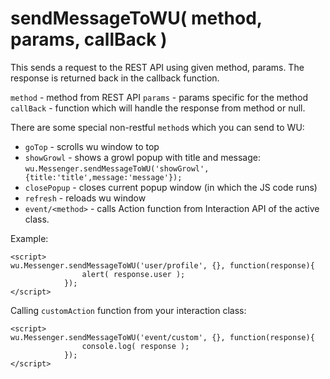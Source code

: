 sendMessageToWU( method, params, callBack )
==
This sends a request to the REST API using given method, params. The response is returned back in the callback function.

`method` - method from REST API
`params` - params specific for the method
`callBack` - function which will handle the response from method or null.

There are some special non-restful `method`s which you can send to WU:

 * `goTop` - scrolls wu window to top
 * `showGrowl` - shows a growl popup with title and message: `wu.Messenger.sendMessageToWU('showGrowl', {title:'title',message:'message'});`
 * `closePopup` - closes current popup window (in which the JS code runs)
 * `refresh` - reloads wu window
 * `event/<method>` - calls <method>Action function from Interaction API of the active class.

Example:

```
<script>
wu.Messenger.sendMessageToWU('user/profile', {}, function(response){
                alert( response.user );
            });
</script>
```

Calling `customAction` function from your interaction class:

```
<script>
wu.Messenger.sendMessageToWU('event/custom', {}, function(response){
                console.log( response );
            });
</script>
```